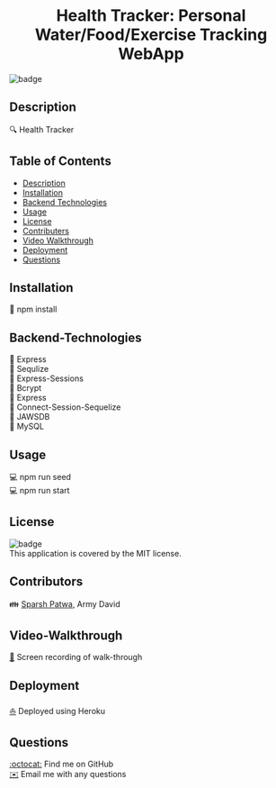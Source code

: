 
<h1 align="center">Health Tracker: Personal Water/Food/Exercise Tracking WebApp</h1>

![badge](https://img.shields.io/badge/license-MIT-brightgreen)<br />

## Description
🔍 Health Tracker

## Table of Contents
- [Description](#description)
- [Installation](#installation)  
- [Backend Technologies](#backend-technologies)
- [Usage](#usage)
- [License](#license)
- [Contributers](#contributers)
- [Video Walkthrough](#video-walkthrough)
- [Deployment](#deployment)
- [Questions](#questions)

## Installation
💾 npm install  

## Backend-Technologies
🔨 Express  
🔨 Sequlize   
🔨 Express-Sessions  
🔨 Bcrypt  
🔨 Express  
🔨 Connect-Session-Sequelize  
🔨 JAWSDB  
🔨 MySQL  

## Usage
💻 npm run seed  
💻 npm run start  

## License
![badge](https://img.shields.io/badge/license-MIT-brightgreen)
<br />
This application is covered by the MIT license. 

## Contributors
👪 [Sparsh Patwa](https://www.linkedin.com/in/sparsh-patwa-30132848), Army David  

## Video-Walkthrough
[🎥](./public/assets/HealthTracker-Video-Walkthrough.mov) Screen recording of walk-through  

## Deployment
[⛵️](https://health-track-it.herokuapp.com/about) Deployed using Heroku  

## Questions
[:octocat:](https://github.com/SparshPatwa) Find me on GitHub  
[✉️](mailto:patwa.sparsh@gmail.com) Email me with any questions  
